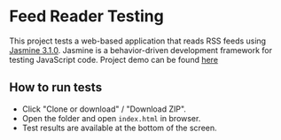 # Feed Reader Testing 

This project tests a web-based application that reads RSS feeds using [Jasmine 3.1.0](http://jasmine.github.io/). Jasmine is a behavior-driven development framework for testing JavaScript code. Project demo can be found [here]()

## How to run tests
- Click "Clone or download" / "Download ZIP".
- Open the folder and open `index.html` in browser.
- Test results are available at the bottom of the screen.